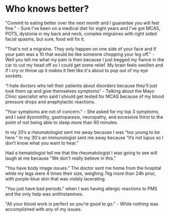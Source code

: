 <!--
source: gpt-3 + jph editing
tags: comments
-->

# Who knows better?

"Commit to eating better over the next month and I guarantee you will feel fine." - Sure I've been on a medical diet for eight years and I've got MCAS, POTS, dystonia in my back and neck, complex migraines with right sided facial spasms, but sure, food will fix it.

"That's not a migraine. They only happen on one side of your face and if your pain was a 10 that would be like someone chopping your leg off." - Well you tell me what my pain is then because I just begged my fiance in the car to cut my head off so I could get some relief. My brain feels swollen and if I cry or throw up it makes it feel like it's about to pop out of my eye sockets.

“I hate doctors who tell their patients about disorders because they’ll just look them up and give themselves symptoms” - Talking about the Mayo Clinic specialist who said I should get tested for MCAS because of my blood pressure drops and anaphylactic reactions.

“Your symptoms are not of concern.” - She asked for my top 3 symptoms, and I said dysmotility, gastroparesis, neuropathy, and excessive thirst to the point of not being able to sleep more than 90 minutes.

In my 20’s a rheumatologist sent me away because I was “too young to be here.” In my 30's an immunologist sent me away because “it’s not lupus so I don’t know what you want to hear.”

Had a hematologist tell me that the rheumatologist I was going to see will laugh at me because "We don't really believe in this."

"You have body image issues." The doctor sent me home from the hospital while my legs were 4 times their size, weighing 7kg more than 24h prior, with purple-blue skin that was visibly lacerating.

"You just have bad periods." when I was having allergic reactions to PMS and the only help was antihistamines.

"All your blood work is perfect so you’re good to go." - While nothing was accomplished with any of my issues.
